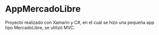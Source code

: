 # AppMercadoLibre
Proyecto realizado con Xamarin y C#, en el cuál se hizo una pequeña app tipo MercadoLibre, se utilizó MVC. 

